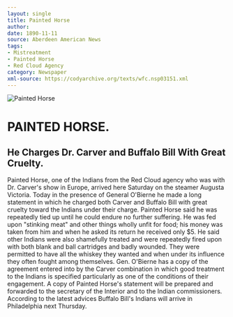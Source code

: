 ```yaml
---
layout: single
title: Painted Horse
author: 
date: 1890-11-11
source: Aberdeen American News
tags:
- Mistreatment
- Painted Horse
- Red Cloud Agency
category: Newspaper
xml-source: https://codyarchive.org/texts/wfc.nsp03151.xml
---
```


![Painted Horse](https://codyarchive.org/figures/250/wfc.nsp03151.1.jpg "Painted Horse")

# PAINTED HORSE.

## He Charges Dr. Carver and Buffalo Bill With Great Cruelty.

Painted Horse, one of the Indians from the Red Cloud agency who was with Dr. Carver's show in Europe, arrived here Saturday on the steamer Augusta Victoria. Today in the presence of General O'Bierne he made a long statement in which he charged both Carver and Buffalo Bill with great cruelty toward the Indians under their charge. Painted Horse said he was repeatedly tied up until he could endure no further suffering. He was fed upon "stinking meat" and other things wholly unfit for food; his money was taken from him and when he asked its return he received only $5. He said other Indians were also shamefully treated and were repeatedly fired upon with both blank and ball cartridges and badly wounded. They were permitted to have all the whiskey they wanted and when under its influence they often fought among themselves. Gen. O'Bierne has a copy of the agreement entered into by the Carver combination in which good treatment to the Indians is specified particularly as one of the conditions of their engagement. A copy of Painted Horse's statement will be prepared and forwarded to the secretary of the Interior and to the Indian commissioners. According to the latest advices Buffalo Bill's Indians will arrive in Philadelphia next Thursday.